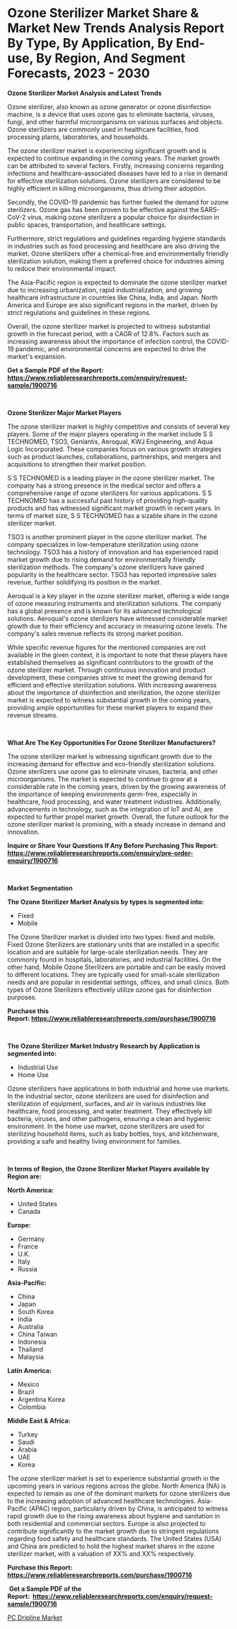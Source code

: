 <p><h1>Ozone Sterilizer Market Share & Market New Trends Analysis Report By Type, By Application, By End-use, By Region, And Segment Forecasts, 2023 - 2030</h1></p><p><strong>Ozone Sterilizer Market Analysis and Latest Trends</strong></p>
<p><p>Ozone sterilizer, also known as ozone generator or ozone disinfection machine, is a device that uses ozone gas to eliminate bacteria, viruses, fungi, and other harmful microorganisms on various surfaces and objects. Ozone sterilizers are commonly used in healthcare facilities, food processing plants, laboratories, and households.</p><p>The ozone sterilizer market is experiencing significant growth and is expected to continue expanding in the coming years. The market growth can be attributed to several factors. Firstly, increasing concerns regarding infections and healthcare-associated diseases have led to a rise in demand for effective sterilization solutions. Ozone sterilizers are considered to be highly efficient in killing microorganisms, thus driving their adoption.</p><p>Secondly, the COVID-19 pandemic has further fueled the demand for ozone sterilizers. Ozone gas has been proven to be effective against the SARS-CoV-2 virus, making ozone sterilizers a popular choice for disinfection in public spaces, transportation, and healthcare settings.</p><p>Furthermore, strict regulations and guidelines regarding hygiene standards in industries such as food processing and healthcare are also driving the market. Ozone sterilizers offer a chemical-free and environmentally friendly sterilization solution, making them a preferred choice for industries aiming to reduce their environmental impact.</p><p>The Asia-Pacific region is expected to dominate the ozone sterilizer market due to increasing urbanization, rapid industrialization, and growing healthcare infrastructure in countries like China, India, and Japan. North America and Europe are also significant regions in the market, driven by strict regulations and guidelines in these regions.</p><p>Overall, the ozone sterilizer market is projected to witness substantial growth in the forecast period, with a CAGR of 12.8%. Factors such as increasing awareness about the importance of infection control, the COVID-19 pandemic, and environmental concerns are expected to drive the market's expansion.</p></p>
<p><strong>Get a Sample PDF of the Report:&nbsp; <a href="https://www.reliableresearchreports.com/enquiry/request-sample/1900716">https://www.reliableresearchreports.com/enquiry/request-sample/1900716</a></strong></p>
<p>&nbsp;</p>
<p><strong>Ozone Sterilizer Major Market Players</strong></p>
<p><p>The ozone sterilizer market is highly competitive and consists of several key players. Some of the major players operating in the market include S S TECHNOMED, TSO3, Genlantis, Aeroqual, KWJ Engineering, and Aqua Logic Incorporated. These companies focus on various growth strategies such as product launches, collaborations, partnerships, and mergers and acquisitions to strengthen their market position.</p><p>S S TECHNOMED is a leading player in the ozone sterilizer market. The company has a strong presence in the medical sector and offers a comprehensive range of ozone sterilizers for various applications. S S TECHNOMED has a successful past history of providing high-quality products and has witnessed significant market growth in recent years. In terms of market size, S S TECHNOMED has a sizable share in the ozone sterilizer market.</p><p>TSO3 is another prominent player in the ozone sterilizer market. The company specializes in low-temperature sterilization using ozone technology. TSO3 has a history of innovation and has experienced rapid market growth due to rising demand for environmentally friendly sterilization methods. The company's ozone sterilizers have gained popularity in the healthcare sector. TSO3 has reported impressive sales revenue, further solidifying its position in the market.</p><p>Aeroqual is a key player in the ozone sterilizer market, offering a wide range of ozone measuring instruments and sterilization solutions. The company has a global presence and is known for its advanced technological solutions. Aeroqual's ozone sterilizers have witnessed considerable market growth due to their efficiency and accuracy in measuring ozone levels. The company's sales revenue reflects its strong market position.</p><p>While specific revenue figures for the mentioned companies are not available in the given context, it is important to note that these players have established themselves as significant contributors to the growth of the ozone sterilizer market. Through continuous innovation and product development, these companies strive to meet the growing demand for efficient and effective sterilization solutions. With increasing awareness about the importance of disinfection and sterilization, the ozone sterilizer market is expected to witness substantial growth in the coming years, providing ample opportunities for these market players to expand their revenue streams.</p></p>
<p>&nbsp;</p>
<p><strong>What Are The Key Opportunities For Ozone Sterilizer Manufacturers?</strong></p>
<p><p>The ozone sterilizer market is witnessing significant growth due to the increasing demand for effective and eco-friendly sterilization solutions. Ozone sterilizers use ozone gas to eliminate viruses, bacteria, and other microorganisms. The market is expected to continue to grow at a considerable rate in the coming years, driven by the growing awareness of the importance of keeping environments germ-free, especially in healthcare, food processing, and water treatment industries. Additionally, advancements in technology, such as the integration of IoT and AI, are expected to further propel market growth. Overall, the future outlook for the ozone sterilizer market is promising, with a steady increase in demand and innovation.</p></p>
<p><strong>Inquire or Share Your Questions If Any Before Purchasing This Report: <a href="https://www.reliableresearchreports.com/enquiry/pre-order-enquiry/1900716">https://www.reliableresearchreports.com/enquiry/pre-order-enquiry/1900716</a></strong></p>
<p>&nbsp;</p>
<p><strong>Market Segmentation</strong></p>
<p><strong>The Ozone Sterilizer Market Analysis by types is segmented into:</strong></p>
<p><ul><li>Fixed</li><li>Mobile</li></ul></p>
<p><p>The Ozone Sterilizer market is divided into two types: fixed and mobile. Fixed Ozone Sterilizers are stationary units that are installed in a specific location and are suitable for large-scale sterilization needs. They are commonly found in hospitals, laboratories, and industrial facilities. On the other hand, Mobile Ozone Sterilizers are portable and can be easily moved to different locations. They are typically used for small-scale sterilization needs and are popular in residential settings, offices, and small clinics. Both types of Ozone Sterilizers effectively utilize ozone gas for disinfection purposes.</p></p>
<p><strong>Purchase this Report:&nbsp;<a href="https://www.reliableresearchreports.com/purchase/1900716">https://www.reliableresearchreports.com/purchase/1900716</a></strong></p>
<p>&nbsp;</p>
<p><strong>The Ozone Sterilizer Market Industry Research by Application is segmented into:</strong></p>
<p><ul><li>Industrial Use</li><li>Home Use</li></ul></p>
<p><p>Ozone sterilizers have applications in both industrial and home use markets. In the industrial sector, ozone sterilizers are used for disinfection and sterilization of equipment, surfaces, and air in various industries like healthcare, food processing, and water treatment. They effectively kill bacteria, viruses, and other pathogens, ensuring a clean and hygienic environment. In the home use market, ozone sterilizers are used for sterilizing household items, such as baby bottles, toys, and kitchenware, providing a safe and healthy living environment for families.</p></p>
<p>&nbsp;</p>
<p><strong>In terms of Region, the Ozone Sterilizer Market Players available by Region are:</strong></p>
<p>
    <p> <strong> North America: </strong>
        <ul>
            <li>United States</li>
            <li>Canada</li>
        </ul>
        </p> 
    <p> <strong> Europe: </strong>
        <ul>
            <li>Germany</li>
            <li>France</li>
            <li>U.K.</li>
            <li>Italy</li>
            <li>Russia</li>
        </ul>
        </p> 
    <p> <strong> Asia-Pacific: </strong>
        <ul>
            <li>China</li>
            <li>Japan</li>
            <li>South Korea</li>
            <li>India</li>
            <li>Australia</li>
            <li>China Taiwan</li>
            <li>Indonesia</li>
            <li>Thailand</li>
            <li>Malaysia</li>
        </ul>
        </p> 
    <p> <strong> Latin America: </strong>
        <ul>
            <li>Mexico</li>
            <li>Brazil</li>
            <li>Argentina Korea</li>
            <li>Colombia</li>
        </ul>
        </p> 
    <p> <strong> Middle East & Africa: </strong>
        <ul>
            <li>Turkey</li>
            <li>Saudi</li>
            <li>Arabia</li>
            <li>UAE</li>
            <li>Korea</li>
        </ul>
    </p>
    </p>
<p><p>The ozone sterilizer market is set to experience substantial growth in the upcoming years in various regions across the globe. North America (NA) is expected to remain as one of the dominant markets for ozone sterilizers due to the increasing adoption of advanced healthcare technologies. Asia-Pacific (APAC) region, particularly driven by China, is anticipated to witness rapid growth due to the rising awareness about hygiene and sanitation in both residential and commercial sectors. Europe is also projected to contribute significantly to the market growth due to stringent regulations regarding food safety and healthcare standards. The United States (USA) and China are predicted to hold the highest market shares in the ozone sterilizer market, with a valuation of XX% and XX% respectively.</p></p>
<p><strong>Purchase this Report: <a href="https://www.reliableresearchreports.com/purchase/1900716">https://www.reliableresearchreports.com/purchase/1900716</a></strong></p>
<p>&nbsp;<strong>Get a Sample PDF of the Report:&nbsp;&nbsp;<a href="https://www.reliableresearchreports.com/enquiry/request-sample/1900716">https://www.reliableresearchreports.com/enquiry/request-sample/1900716</a></strong></p>
<p><strong></strong></p>
<p><p><a href="https://github.com/NorbertYates/Market-Research-Report-List-2/blob/main/pc-dripline-market.md">PC Dripline Market</a></p></p>